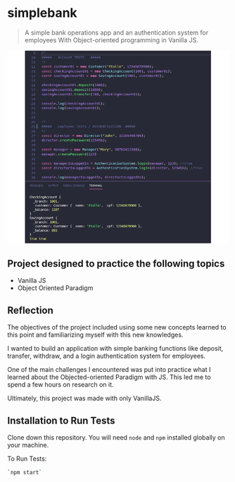 # **simplebank**
> A simple bank operations app and an authentication system for employees With Object-oriented programming in Vanilla JS.


![screenshot](screenshot.png)


## Project designed to practice the following topics
* Vanilla JS
* Object Oriented Paradigm



## Reflection

The objectives of the project included using some new concepts learned to this point and familiarizing myself with this new knowledges.

I wanted to build an application with simple banking functions Iike deposit, transfer, withdraw, and a login authentication system for employees.

One of the main challenges I encountered was put into practice what I learned about the Objected-oriented Paradigm with JS. This led me to spend a few hours on research on it.

Ultimately, this project was made with only VanillaJS.



## Installation to Run Tests
Clone down this repository. You will need `node` and `npm` installed globally on your machine.  

To Run Tests:  
```sh
`npm start`  
```

